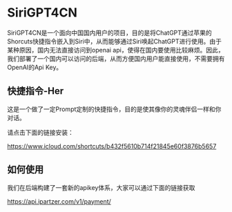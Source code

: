 # SiriGPT4CN

SiriGPT4CN是一个面向中国国内用户的项目，目的是将ChatGPT通过苹果的Shorcuts快捷指令嵌入到Siri中，从而能够通过Siri唤起ChatGPT进行使用。由于某种原因，国内无法直接访问到openai api，使得在国内要使用比较麻烦。因此，我们部署了一个国内可以访问的后端，从而方便国内用户能直接使用，不需要拥有OpenAI的Api Key。

## 快捷指令-Her

这是一个做了一定Prompt定制的快捷指令，目的是使其像你的灵魂伴侣一样和你对话。

请点击下面的链接安装：

https://www.icloud.com/shortcuts/b432f5610b714f21845e60f3876b5657

## 如何使用

我们在后端构建了一套新的apikey体系，大家可以通过下面的链接获取

https://api.ipartzer.com/v1/payment/ 


